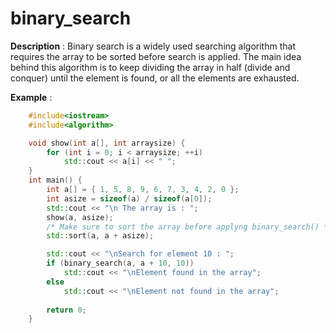 # binary_search

**Description** : Binary search is a widely used searching algorithm that requires the array to be sorted before search is applied. The main idea behind this algorithm is to keep dividing the array in half (divide and conquer) until the element is found, or all the elements are exhausted.

**Example** :
```cpp
    #include<iostream>
	#include<algorithm>

    void show(int a[], int arraysize) { 
        for (int i = 0; i < arraysize; ++i) 
            std::cout << a[i] << " "; 
    } 
	int main() { 
	    int a[] = { 1, 5, 8, 9, 6, 7, 3, 4, 2, 0 }; 
	    int asize = sizeof(a) / sizeof(a[0]); 
	    std::cout << "\n The array is : "; 
	    show(a, asize); 
	  	/* Make sure to sort the array before applyng binary_search() */
	    std::sort(a, a + asize); 

	    std::cout << "\nSearch for element 10 : "; 
	    if (binary_search(a, a + 10, 10)) 
	    	std::cout << "\nElement found in the array"; 
	    else
	        std::cout << "\nElement not found in the array"; 	  
	    
        return 0; 
	} 
```
